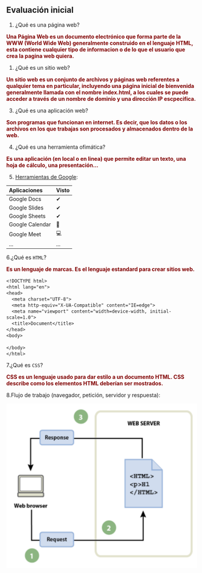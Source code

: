 #

## Evaluación inicial

1. ¿Qué es una página web?
   
<font color=#800000>**Una Página Web es un documento electrónico que forma parte de la WWW (World Wide Web) generalmente construido en el lenguaje HTML, esta contiene cualquier tipo de informacion o de lo que el usuario que crea la pagina web quiera.**</font>

1. ¿Qué es un sitio web?

<font color=#800000>**Un sitio web es un conjunto de archivos y páginas web referentes a qualquier tema en particular, incluyendo una página inicial de bienvenida generalmente llamada con el nombre index.html, a los cuales se puede acceder a través de un nombre de dominio y una dirección IP escpecifica.**</font>

3. ¿Qué es una aplicación web?

<font color=#800000>**Son programas que funcionan en internet. Es decir, que los datos o los archivos en los que trabajas son procesados y almacenados dentro de la web.**</font>

4. ¿Qué es una herramienta ofimática?

<font color=#800000>**Es una aplicación (en local o en linea) que permite editar un texto, una hoja de cálculo, una presentación...**</font>

5.	[Herramientas de Google](https://www.google.com/intl/es-419/chrome/browser-tools/):

  | Aplicaciones | Visto |
  | :----------- | :----------- |
  | Google Docs | ✔ |
  | Google Slides | ✔ |
  | Google Sheets | ✔ |
  | Google Calendar | 📅 |
  | Google Meet | 💻 |
  | ... | ... |

6.¿Qué es `HTML`?

<font color=#800000>**Es un lenguaje de marcas. Es el lenguaje estandard para crear sitios web.**</font>
  
  ```
<!DOCTYPE html>
<html lang="en">
<head>
    <meta charset="UTF-8">
    <meta http-equiv="X-UA-Compatible" content="IE=edge">
    <meta name="viewport" content="width=device-width, initial-scale=1.0">
    <title>Document</title>
</head>
<body>
    
</body>
</html>
  ```
7.¿Qué es `CSS`?

  <font color=#800000>**CSS es un lenguaje usado para dar estilo a un documento HTML. CSS describe como los
elementos HTML deberían ser mostrados.**</font>

8.Flujo de trabajo (navegador, petición, servidor y respuesta):

![Imagen](imagen.png "Imagen de Flujo de trabajo")
